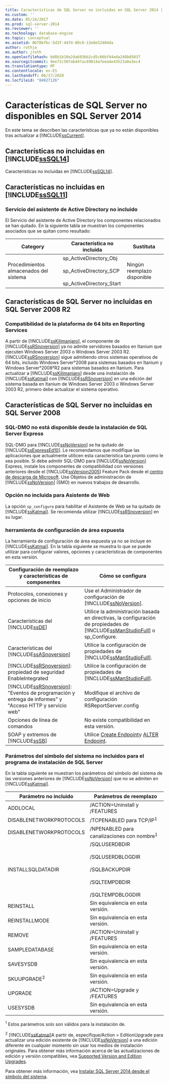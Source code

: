 ```yaml
---
title: Características de SQL Server no incluidas en SQL Server 2014 | Microsoft Docs
ms.custom: ''
ms.date: 05/24/2017
ms.prod: sql-server-2014
ms.reviewer: ''
ms.technology: database-engine
ms.topic: conceptual
ms.assetid: 0678bfbc-5d3f-44f4-89c0-13e8e52404da
author: rothja
ms.author: jroth
ms.openlocfilehash: 6d8b1b10e2da693bb2cd5c66bf44eda248b05037
ms.sourcegitcommit: 9ee72c507ab447ac69014a7eea4e43523a0a3ec4
ms.translationtype: MT
ms.contentlocale: es-ES
ms.lasthandoff: 06/17/2020
ms.locfileid: "84927126"
---
```

# <a name="discontinued-sql-server-features-in-sql-server-2014"></a>Características de SQL Server no disponibles en SQL Server 2014
  En este tema se describen las características que ya no están disponibles tras actualizar a [!INCLUDE[ssCurrent](../includes/sscurrent-md.md)].  
  
## <a name="discontinued-features-in-sssql14"></a>Características no incluidas en [!INCLUDE[ssSQL14](../includes/sssql14-md.md)]  
 Características no incluidas en [!INCLUDE[ssSQL14](../includes/sssql14-md.md)].  
  
## <a name="discontinued-features-in-sssql11"></a>Características no incluidas en [!INCLUDE[ssSQL11](../includes/sssql11-md.md)]  
  
### <a name="discontinued-active-directory-helper-service"></a>Servicio del asistente de Active Directory no incluido  
 El Servicio del asistente de Active Directory los componentes relacionados se han quitado. En la siguiente tabla se muestran los componentes asociados que se quitan como resultado:  
  
|Category|Característica no incluida|Sustituta|  
|--------------|--------------------------|-----------------|  
|Procedimientos almacenados del sistema|sp_ActiveDirectory_Obj<br /><br /> sp_ActiveDirectory_SCP<br /><br /> sp_ActiveDirectory_Start|Ningún reemplazo disponible|  
  
## <a name="discontinued-features-in-sql-server-2008-r2"></a>Características de SQL Server no incluidas en SQL Server 2008 R2  
  
### <a name="64-bit-platform-support-in-reporting-services"></a>Compatibilidad de la plataforma de 64 bits en Reporting Services  
 A partir de [!INCLUDE[ssKilimanjaro](../includes/sskilimanjaro-md.md)], el componente de [!INCLUDE[ssRSnoversion](../includes/ssrsnoversion-md.md)] ya no admite servidores basados en Itanium que ejecuten Windows Server 2003 o Windows Server 2003 R2. [!INCLUDE[ssRSnoversion](../includes/ssrsnoversion-md.md)] sigue admitiendo otros sistemas operativos de 64 bits, incluido Windows Server°2008 para sistemas basados en Itanium y Windows Server°2008°R2 para sistemas basados en Itanium. Para actualizar a [!INCLUDE[ssKilimanjaro](../includes/sskilimanjaro-md.md)] desde una instalación de [!INCLUDE[ssKatmai](../includes/sskatmai-md.md)] con [!INCLUDE[ssRSnoversion](../includes/ssrsnoversion-md.md)] en una edición del sistema basada en Itanium de Windows Server 2003 o Windows Server 2003 R2, primero debe actualizar el sistema operativo.  
  
## <a name="discontinued-features-in-sql-server-2008"></a>Características de SQL Server no incluidas en SQL Server 2008  
  
### <a name="discontinued-sql-dmo-from-sql-server-express-installation"></a>SQL-DMO no está disponible desde la instalación de SQL Server Express  
 SQL-DMO para [!INCLUDE[ssNoVersion](../includes/ssnoversion-md.md)] se ha quitado de [!INCLUDE[ssExpressEd10](../includes/ssexpressed10-md.md)]. Le recomendamos que modifique las aplicaciones que actualmente utilicen esta característica tan pronto como le sea posible. Si debe admitir SQL-DMO para [!INCLUDE[ssNoVersion](../includes/ssnoversion-md.md)] Express, instale los componentes de compatibilidad con versiones anteriores desde el [!INCLUDE[ssVersion2005](../includes/ssversion2005-md.md)] Feature Pack desde el [centro de descarga de Microsoft](https://www.microsoft.com/download/). Use Objetos de administración de [!INCLUDE[ssNoVersion](../includes/ssnoversion-md.md)] (SMO) en nuevos trabajos de desarrollo.  
  
### <a name="discontinued-option-for-web-assistant"></a>Opción no incluida para Asistente de Web  
 La opción `sp_configure` para habilitar el Asistente de Web se ha quitado de [!INCLUDE[ssKatmai](../includes/sskatmai-md.md)]. Se recomienda utilizar [!INCLUDE[ssRSnoversion](../includes/ssrsnoversion-md.md)] en su lugar.  
  
### <a name="surface-area-configuration-tool"></a>herramienta de configuración de área expuesta  
 La herramienta de configuración de área expuesta ya no se incluye en [!INCLUDE[ssKatmai](../includes/sskatmai-md.md)]. En la tabla siguiente se muestra lo que se puede utilizar para configurar valores, opciones y características de componentes en esta versión.  
  
|Configuración de reemplazo y características de componentes|Cómo se configura|  
|-------------------------------------------------|----------------------|  
|Protocolos, conexiones y opciones de inicio|Use el Administrador de configuración de [!INCLUDE[ssNoVersion](../includes/ssnoversion-md.md)].|  
|Características del [!INCLUDE[ssDE](../includes/ssde-md.md)]|Utilice la administración basada en directivas, la configuración de propiedades de [!INCLUDE[ssManStudioFull](../includes/ssmanstudiofull-md.md)] o sp_Configure.|  
|Características del [!INCLUDE[ssASnoversion](../includes/ssasnoversion-md.md)]|Utilice la configuración de propiedades de [!INCLUDE[ssManStudioFull](../includes/ssmanstudiofull-md.md)].|  
|[!INCLUDE[ssRSnoversion](../includes/ssrsnoversion-md.md)]: propiedad de seguridad EnableIntegrated|Utilice la configuración de propiedades de [!INCLUDE[ssManStudioFull](../includes/ssmanstudiofull-md.md)].|  
|[!INCLUDE[ssRSnoversion](../includes/ssrsnoversion-md.md)]: "Eventos de programación y entrega de informes" y "Acceso HTTP y servicio web"|Modifique el archivo de configuración RSReportServer.config|  
|Opciones de línea de comandos|No existe compatibilidad en esta versión.|  
|SOAP y extremos de [!INCLUDE[ssSB](../includes/sssb-md.md)]|Utilice [Create Endpoint](/sql/t-sql/statements/create-endpoint-transact-sql)y [ALTER Endpoint](/sql/t-sql/statements/alter-endpoint-transact-sql).|  
  
### <a name="discontinued-command-prompt-parameters-for-sql-server-setup"></a>Parámetros del símbolo del sistema no incluidos para el programa de instalación de SQL Server  
 En la tabla siguiente se muestran los parámetros del símbolo del sistema de las versiones anteriores de [!INCLUDE[ssNoVersion](../includes/ssnoversion-md.md)] que no se admiten en [!INCLUDE[ssKatmai](../includes/sskatmai-md.md)].  
  
|Parámetro no incluido|Parámetros de reemplazo|  
|----------------------------|---------------------------|  
|ADDLOCAL|/ACTION=Uninstall y /FEATURES|  
|DISABLENETWORKPROTOCOLS|/TCPENABLED para TCP/IP<sup>1</sup>|  
|DISABLENETWORKPROTOCOLS|/NPENABLED para canalizaciones con nombre<sup>1</sup>|  
|INSTALLSQLDATADIR|/SQLUSERDBDIR<br /><br /> /SQLUSERDBLOGDIR<br /><br /> /SQLBACKUPDIR<br /><br /> /SQLTEMPDBDIR<br /><br /> /SQLTEMPDBLOGDIR|  
|REINSTALL|Sin equivalencia en esta versión.|  
|REINSTALLMODE|Sin equivalencia en esta versión.|  
|REMOVE|/ACTION=Uninstall y /FEATURES|  
|SAMPLEDATABASE|Sin equivalencia en esta versión.|  
|SAVESYSDB|Sin equivalencia en esta versión.|  
|SKUUPGRADE<sup>2</sup>|Sin equivalencia en esta versión.|  
|UPGRADE|/ACTION=Upgrade y /FEATURES|  
|USESYSDB|Sin equivalencia en esta versión.|  
  
 <sup>1</sup> Estos parámetros solo son válidos para la instalación de.  
  
 <sup>2</sup> [!INCLUDE[ssKatmai](../includes/sskatmai-md.md)]A partir de, especifique/Action = EditionUpgrade para actualizar una edición existente de [!INCLUDE[ssNoVersion](../includes/ssnoversion-md.md)] a una edición diferente en cualquier momento sin usar los medios de instalación originales. Para obtener más información acerca de las actualizaciones de edición y versión compatibles, vea [Supported Version and Edition Upgrades](../database-engine/install-windows/supported-version-and-edition-upgrades.md).  
  
 Para obtener más información, vea [Instalar SQL Server 2014 desde el símbolo del sistema](../database-engine/install-windows/install-sql-server-from-the-command-prompt.md).  
  
  
